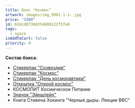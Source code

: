 ```yaml
---
title: Бокс "Космос"
artwork: images/img_9981-1-1-.jpg
price: "1900"
id: 610cd07368354000122f5fe0
tags:
  - space
isAddToCart: false
priority: 0
---
```


**Cостав бокса**:

- [Стикерпак "Созвездия"](https://www.zerokelvin.ru/products/stickers/constellation/)
- [Стикерпак "Космос"](https://www.zerokelvin.ru/products/stickers/space/)
- [Стикерпак "День космонавтики"](https://www.zerokelvin.ru/products/stickers/space-day/)
- [Открытка "Открой космос"](https://www.zerokelvin.ru/products/cards/open-space/)
- КОСМОПИТ Космическое Питание
- [Значок "Эйнштейн"](https://www.zerokelvin.ru/products/pins/einstein/)
- Книга Стивена Хокинга "Черные дыры. Лекции BBC"
